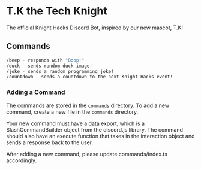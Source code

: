 # T.K the Tech Knight

The official Knight Hacks Discord Bot, inspired by our new mascot, T.K!

## Commands

```bash
/beep - responds with "Boop!"
/duck - sends random duck image!
/joke - sends a random programming joke!
/countdown - sends a countdown to the next Knight Hacks event!
```

### Adding a Command

The commands are stored in the `commands` directory. To add a new command, create a new file in the `commands` directory.

Your new command must have a data export, which is a SlashCommandBuilder object from the discord.js library. The command should also have an execute function that takes in the interaction object and sends a response back to the user.

After adding a new command, please update commands/index.ts accordingly.

